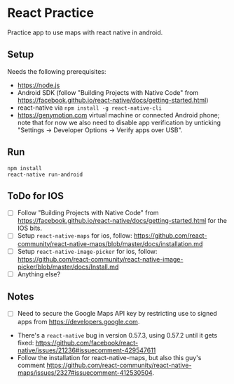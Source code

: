 React Practice
==============

Practice app to use maps with react native in android.

Setup
-----

Needs the following prerequisites:

* https://node.js
* Android SDK (follow "Building Projects with Native Code" from https://facebook.github.io/react-native/docs/getting-started.html)
* react-native via `npm install -g react-native-cli`
* https://genymotion.com virtual machine or connected Android phone; note that for now we also need to disable app verification by unticking "Settings -> Developer Options -> Verify apps over USB".


Run
---

    npm install
    react-native run-android

ToDo for IOS
------------

* [ ] Follow "Building Projects with Native Code" from https://facebook.github.io/react-native/docs/getting-started.html for the IOS bits.
* [ ] Setup `react-native-maps` for ios, follow: https://github.com/react-community/react-native-maps/blob/master/docs/installation.md
* [ ] Setup `react-native-image-picker` for ios, follow: https://github.com/react-community/react-native-image-picker/blob/master/docs/Install.md
* [ ] Anything else?

Notes
-----

* [ ] Need to secure the Google Maps API key by restricting use to signed apps from https://developers.google.com.

* There's a `react-native` bug in version 0.57.3, using 0.57.2 until it gets fixed: https://github.com/facebook/react-native/issues/21236#issuecomment-429547611
* Follow the installation for react-native-maps, but also this guy's comment https://github.com/react-community/react-native-maps/issues/2327#issuecomment-412530504.
